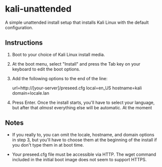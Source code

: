 kali-unattended
===============
A simple unattended install setup that installs Kali Linux with the default
configuration.

Instructions
------------
1. Boot to your choice of Kali Linux install media.

2. At the boot menu, select "Install" and press the Tab key on your keyboard
to edit the boot options.

3. Add the following options to the end of the line:

    url=http://[your-server]/preseed.cfg local=en_US hostname=kali domain=locale.lan

4. Press Enter. Once the install starts, you'll have to select your language,
but after that *almost* everything else will be automatic. At the moment


Notes
-----
* If you really to, you can omit the locale, hostname, and domain options in
step 3, but you'll have to choose them at the beginning of the install if you
don't type them in at boot time.

* Your preseed.cfg file must be accessible via HTTP. The wget command included
in the initial boot image does not seem to support HTTPS.